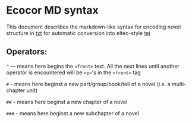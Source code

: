 # Ecocor MD syntax
This document describes the markdown-like syntax for encoding novel structure in [txt](ecocorMD) for automatic conversion into eltec-style [tei](tei)

## Operators:

`^` — means here begins the `<front>` text. All the next lines until another operator is encountered will be `<p>`'s in the `<front>` tag

`#` - means here beginst a new part/group/book/teil of a novel (i.e. a multi-chapter unit)

`##` - means here beginst a new chapter of a novel

`###` - means here beginst a new subchapter of a novel

